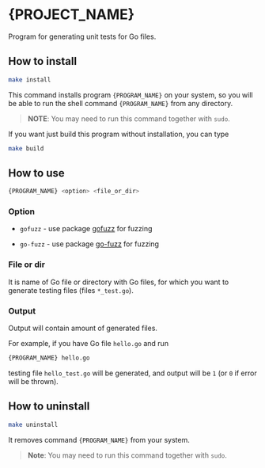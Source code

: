 # {PROJECT_NAME}

Program for generating unit tests for Go files.

## How to install

```bash
make install
```

This command installs program `{PROGRAM_NAME}` on your system, so you will be
able to run the shell command `{PROGRAM_NAME}` from any directory.

> **NOTE**: You may need to run this command together with `sudo`.

If you want just build this program without installation, you can type

```bash
make build
```

## How to use

```bash
{PROGRAM_NAME} <option> <file_or_dir>
```

### Option

* `gofuzz` - use package [gofuzz](https://github.com/google/gofuzz) for
fuzzing

* `go-fuzz` - use package [go-fuzz](https://github.com/dvyukov/go-fuzz) for
fuzzing

### File or dir

It is name of Go file or directory with Go files, for  which you want to
generate testing files (files `*_test.go`).

### Output

Output will contain amount of generated files.

For example, if you have Go file `hello.go` and run
```bash
{PROGRAM_NAME} hello.go
```
testing file `hello_test.go` will be generated, and output will be `1` (or `0`
if error will be thrown).

## How to uninstall

```bash
make uninstall
```

It removes command `{PROGRAM_NAME}` from your system.

> **Note**: You may need to run this command together with `sudo`.
